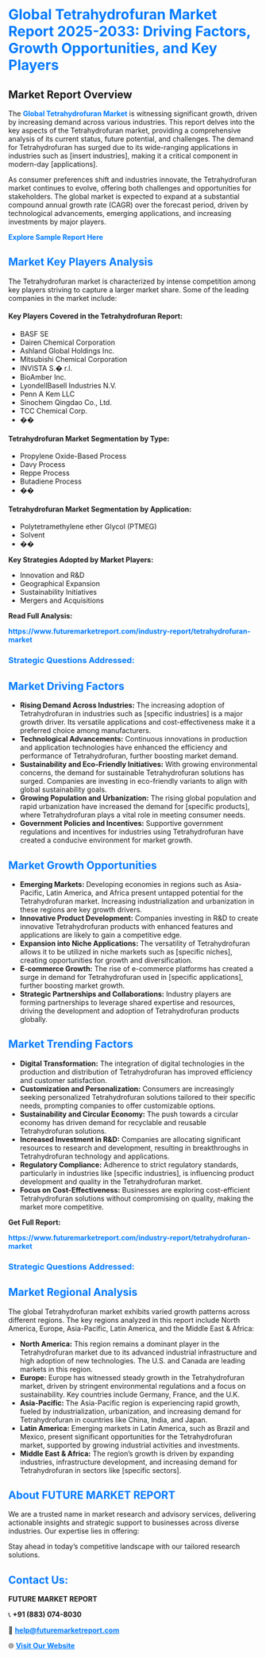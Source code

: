 <h1 style="color: #007BFF;">Global Tetrahydrofuran Market Report 2025-2033: Driving Factors, Growth Opportunities, and Key Players</h1>

<section id="overview">
<h2>Market Report Overview</h2>
<p>The <a href="https://www.futuremarketreport.com/industry-report/tetrahydrofuran-market" style="color: #007BFF; text-decoration: none;"><strong>Global Tetrahydrofuran Market</strong></a> is witnessing significant growth, driven by increasing demand across various industries. This report delves into the key aspects of the Tetrahydrofuran market, providing a comprehensive analysis of its current status, future potential, and challenges. The demand for Tetrahydrofuran has surged due to its wide-ranging applications in industries such as [insert industries], making it a critical component in modern-day [applications].</p>
<p>As consumer preferences shift and industries innovate, the Tetrahydrofuran market continues to evolve, offering both challenges and opportunities for stakeholders. The global market is expected to expand at a substantial compound annual growth rate (CAGR) over the forecast period, driven by technological advancements, emerging applications, and increasing investments by major players.</p>
</section>

<section id="overview">
<p><a href="https://www.futuremarketreport.com/request-sample/reportId=113941" style="color: #007BFF; text-decoration: none;"><strong>Explore Sample Report Here</strong></a></p>
</section>

<section id="key-players">
<h2 style="color: #007BFF;">Market Key Players Analysis</h2>
<p>The Tetrahydrofuran market is characterized by intense competition among key players striving to capture a larger market share. Some of the leading companies in the market include:</p>
<h4>Key Players Covered in the Tetrahydrofuran Report:</h4>
<ul><li>BASF SE</li><li>Dairen Chemical Corporation</li><li>Ashland Global Holdings Inc.</li><li>Mitsubishi Chemical Corporation</li><li>INVISTA S.� r.l.</li><li>BioAmber Inc.</li><li>LyondellBasell Industries N.V.</li><li>Penn A Kem LLC</li><li>Sinochem Qingdao Co., Ltd.</li><li>TCC Chemical Corp.</li><li>��</li></ul>
<h4>Tetrahydrofuran Market Segmentation by Type:</h4>
<ul><li>Propylene Oxide-Based Process</li><li>Davy Process</li><li>Reppe Process</li><li>Butadiene Process</li><li>��</li></ul>

<h4>Tetrahydrofuran Market Segmentation by Application:</h4>
<ul><li>Polytetramethylene ether Glycol (PTMEG)</li><li>Solvent</li><li>��</li></ul>
<p><strong>Key Strategies Adopted by Market Players:</strong></p>
<ul>
<li>Innovation and R&D</li>
<li>Geographical Expansion</li>
<li>Sustainability Initiatives</li>
<li>Mergers and Acquisitions</li>
</ul>
</section>

<section>
<p><strong>Read Full Analysis: </strong></p><a href="https://www.futuremarketreport.com/industry-report/tetrahydrofuran-market" style="color: #007BFF; text-decoration: none;"><strong>https://www.futuremarketreport.com/industry-report/tetrahydrofuran-market</strong></a>
<h3 style="color: #007BFF;">Strategic Questions Addressed:</h3>
</section>

<section id="driving-factors">
<h2 style="color: #007BFF;">Market Driving Factors</h2>
<ul>
<li><strong>Rising Demand Across Industries:</strong> The increasing adoption of Tetrahydrofuran in industries such as [specific industries] is a major growth driver. Its versatile applications and cost-effectiveness make it a preferred choice among manufacturers.</li>
<li><strong>Technological Advancements:</strong> Continuous innovations in production and application technologies have enhanced the efficiency and performance of Tetrahydrofuran, further boosting market demand.</li>
<li><strong>Sustainability and Eco-Friendly Initiatives:</strong> With growing environmental concerns, the demand for sustainable Tetrahydrofuran solutions has surged. Companies are investing in eco-friendly variants to align with global sustainability goals.</li>
<li><strong>Growing Population and Urbanization:</strong> The rising global population and rapid urbanization have increased the demand for [specific products], where Tetrahydrofuran plays a vital role in meeting consumer needs.</li>
<li><strong>Government Policies and Incentives:</strong> Supportive government regulations and incentives for industries using Tetrahydrofuran have created a conducive environment for market growth.</li>
</ul>
</section>

<section id="growth-opportunities">
<h2 style="color: #007BFF;">Market Growth Opportunities</h2>
<ul>
<li><strong>Emerging Markets:</strong> Developing economies in regions such as Asia-Pacific, Latin America, and Africa present untapped potential for the Tetrahydrofuran market. Increasing industrialization and urbanization in these regions are key growth drivers.</li>
<li><strong>Innovative Product Development:</strong> Companies investing in R&D to create innovative Tetrahydrofuran products with enhanced features and applications are likely to gain a competitive edge.</li>
<li><strong>Expansion into Niche Applications:</strong> The versatility of Tetrahydrofuran allows it to be utilized in niche markets such as [specific niches], creating opportunities for growth and diversification.</li>
<li><strong>E-commerce Growth:</strong> The rise of e-commerce platforms has created a surge in demand for Tetrahydrofuran used in [specific applications], further boosting market growth.</li>
<li><strong>Strategic Partnerships and Collaborations:</strong> Industry players are forming partnerships to leverage shared expertise and resources, driving the development and adoption of Tetrahydrofuran products globally.</li>
</ul>
</section>

<section id="trending-factors">
<h2 style="color: #007BFF;">Market Trending Factors</h2>
<ul>
<li><strong>Digital Transformation:</strong> The integration of digital technologies in the production and distribution of Tetrahydrofuran has improved efficiency and customer satisfaction.</li>
<li><strong>Customization and Personalization:</strong> Consumers are increasingly seeking personalized Tetrahydrofuran solutions tailored to their specific needs, prompting companies to offer customizable options.</li>
<li><strong>Sustainability and Circular Economy:</strong> The push towards a circular economy has driven demand for recyclable and reusable Tetrahydrofuran solutions.</li>
<li><strong>Increased Investment in R&D:</strong> Companies are allocating significant resources to research and development, resulting in breakthroughs in Tetrahydrofuran technology and applications.</li>
<li><strong>Regulatory Compliance:</strong> Adherence to strict regulatory standards, particularly in industries like [specific industries], is influencing product development and quality in the Tetrahydrofuran market.</li>
<li><strong>Focus on Cost-Effectiveness:</strong> Businesses are exploring cost-efficient Tetrahydrofuran solutions without compromising on quality, making the market more competitive.</li>
</ul>
</section>

<section>
<p><strong>Get Full Report: </strong></p><a href="https://www.futuremarketreport.com/industry-report/tetrahydrofuran-market" style="color: #007BFF; text-decoration: none;"><strong>https://www.futuremarketreport.com/industry-report/tetrahydrofuran-market</strong></a>
<h3 style="color: #007BFF;">Strategic Questions Addressed:</h3>
</section>


<section id="regional-analysis">
<h2 style="color: #007BFF;">Market Regional Analysis</h2>
<p>The global Tetrahydrofuran market exhibits varied growth patterns across different regions. The key regions analyzed in this report include North America, Europe, Asia-Pacific, Latin America, and the Middle East & Africa:</p>
<ul>
<li><strong>North America:</strong> This region remains a dominant player in the Tetrahydrofuran market due to its advanced industrial infrastructure and high adoption of new technologies. The U.S. and Canada are leading markets in this region.</li>
<li><strong>Europe:</strong> Europe has witnessed steady growth in the Tetrahydrofuran market, driven by stringent environmental regulations and a focus on sustainability. Key countries include Germany, France, and the U.K.</li>
<li><strong>Asia-Pacific:</strong> The Asia-Pacific region is experiencing rapid growth, fueled by industrialization, urbanization, and increasing demand for Tetrahydrofuran in countries like China, India, and Japan.</li>
<li><strong>Latin America:</strong> Emerging markets in Latin America, such as Brazil and Mexico, present significant opportunities for the Tetrahydrofuran market, supported by growing industrial activities and investments.</li>
<li><strong>Middle East & Africa:</strong> The region’s growth is driven by expanding industries, infrastructure development, and increasing demand for Tetrahydrofuran in sectors like [specific sectors].</li>
</ul>
</section>

<footer>
<h2 style="color: #007BFF;">About FUTURE MARKET REPORT</h2>
<p>We are a trusted name in market research and advisory services, delivering actionable insights and strategic support to businesses across diverse industries. Our expertise lies in offering:</p>

<p>Stay ahead in today’s competitive landscape with our tailored research solutions.</p>

<h2 style="color: #007BFF;">Contact Us:</h2>
<p><strong>FUTURE MARKET REPORT</strong></p>
<p>📞 <strong>+91 (883) 074-8030</strong></p>
<p>📧 <strong><a href="mailto:help@futuremarketreport.com" style="color: #007BFF;">help@futuremarketreport.com</a></strong></p>
<p>🌐 <strong><a href="https://www.futuremarketreport.com/" style="color: #007BFF;">Visit Our Website</a></strong></p>
</footer>